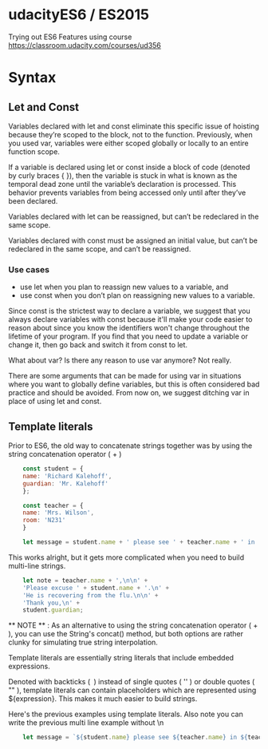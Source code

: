 # udacityES6 / ES2015
Trying out ES6 Features using course https://classroom.udacity.com/courses/ud356

# Syntax

## Let and Const

Variables declared with let and const eliminate this specific issue of hoisting because they’re scoped to the block, not to the function. Previously, when you used var, variables were either scoped globally or locally to an entire function scope.

If a variable is declared using let or const inside a block of code (denoted by curly braces { }), then the variable is stuck in what is known as the temporal dead zone until the variable’s declaration is processed. This behavior prevents variables from being accessed only until after they’ve been declared.

Variables declared with let can be reassigned, but can’t be redeclared in the same scope.

Variables declared with const must be assigned an initial value, but can’t be redeclared in the same scope, and can’t be reassigned.

### Use cases

* use let when you plan to reassign new values to a variable, and
* use const when you don’t plan on reassigning new values to a variable.

Since const is the strictest way to declare a variable, we suggest that you always declare variables with const because it'll make your code easier to reason about since you know the identifiers won't change throughout the lifetime of your program. If you find that you need to update a variable or change it, then go back and switch it from const to let.

What about var?
Is there any reason to use var anymore? Not really.

There are some arguments that can be made for using var in situations where you want to globally define variables, but this is often considered bad practice and should be avoided. From now on, we suggest ditching var in place of using let and const.

## Template literals

Prior to ES6, the old way to concatenate strings together was by using the string concatenation operator ( + )

```javascript
    const student = {
    name: 'Richard Kalehoff',
    guardian: 'Mr. Kalehoff'
    };

    const teacher = {
    name: 'Mrs. Wilson',
    room: 'N231'
    }

    let message = student.name + ' please see ' + teacher.name + ' in ' + teacher.room + ' to pick up your report card.';
```

This works alright, but it gets more complicated when you need to build multi-line strings.

```javascript
    let note = teacher.name + ',\n\n' +
    'Please excuse ' + student.name + '.\n' +
    'He is recovering from the flu.\n\n' +
    'Thank you,\n' +
    student.guardian;
```

** NOTE ** : As an alternative to using the string concatenation operator ( + ), you can use the String's concat() method, but both options are rather clunky for simulating true string interpolation.

Template literals are essentially string literals that include embedded expressions.

Denoted with backticks (` `) instead of single quotes ( '' ) or double quotes ( "" ), template literals can contain placeholders which are represented using ${expression}. This makes it much easier to build strings.

Here's the previous examples using template literals. Also note you can write the previous multi line example without \n

```javascript
    let message = `${student.name} please see ${teacher.name} in ${teacher.room} to pick up your report card.`;
```